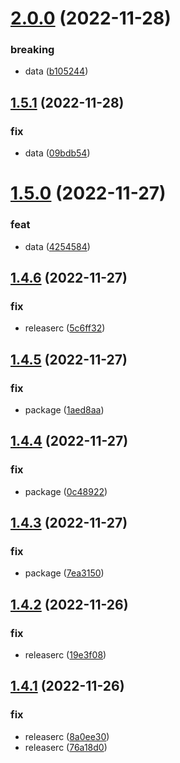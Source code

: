 # [2.0.0](https://github.com/VildanovN/semantic-release/compare/v1.5.1...v2.0.0) (2022-11-28)


### breaking

* data ([b105244](https://github.com/VildanovN/semantic-release/commit/b105244c020777fa2885b7dbd4eccf907252f22a))

## [1.5.1](https://github.com/VildanovN/semantic-release/compare/v1.5.0...v1.5.1) (2022-11-28)


### fix

* data ([09bdb54](https://github.com/VildanovN/semantic-release/commit/09bdb5432d81cef2f8da5faed060680d2b9f9aeb))

# [1.5.0](https://github.com/VildanovN/semantic-release/compare/v1.4.6...v1.5.0) (2022-11-27)


### feat

* data ([4254584](https://github.com/VildanovN/semantic-release/commit/4254584665dc3453d0a074499b9acee15dba6c0b))

## [1.4.6](https://github.com/VildanovN/semantic-release/compare/v1.4.5...v1.4.6) (2022-11-27)


### fix

* releaserc ([5c6ff32](https://github.com/VildanovN/semantic-release/commit/5c6ff32fe94a6fa8c2cbc6bde0ec7e3ce97a2ef1))

## [1.4.5](https://github.com/VildanovN/semantic-release/compare/v1.4.4...v1.4.5) (2022-11-27)


### fix

* package ([1aed8aa](https://github.com/VildanovN/semantic-release/commit/1aed8aaed18a27b1e04030d594a5eb59cac74851))

## [1.4.4](https://github.com/VildanovN/semantic-release/compare/v1.4.3...v1.4.4) (2022-11-27)


### fix

* package ([0c48922](https://github.com/VildanovN/semantic-release/commit/0c48922cb56b930451d928ed3203da6a5e5e2316))

## [1.4.3](https://github.com/VildanovN/semantic-release/compare/v1.4.2...v1.4.3) (2022-11-27)


### fix

* package ([7ea3150](https://github.com/VildanovN/semantic-release/commit/7ea3150f26d8fd2c1bc81f6fd0f1a17cfe898579))

## [1.4.2](https://github.com/VildanovN/semantic-release/compare/v1.4.1...v1.4.2) (2022-11-26)


### fix

* releaserc ([19e3f08](https://github.com/VildanovN/semantic-release/commit/19e3f083a28fed5337949be754669573cd9b9a27))

## [1.4.1](https://github.com/VildanovN/semantic-release/compare/v1.4.0...v1.4.1) (2022-11-26)


### fix

* releaserc ([8a0ee30](https://github.com/VildanovN/semantic-release/commit/8a0ee308396c23de033851407570be29d3f6c10f))
* releaserc ([76a18d0](https://github.com/VildanovN/semantic-release/commit/76a18d0faa3589eabb617e9a2c1f3ec309cd9621))
